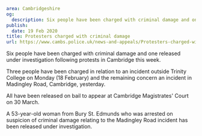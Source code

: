 ```yaml
area: Cambridgeshire
og:
  description: Six people have been charged with criminal damage and one released under investigation following protests in Cambridge this week.
publish:
  date: 19 Feb 2020
title: Protesters charged with criminal damage
url: https://www.cambs.police.uk/news-and-appeals/Protesters-charged-with-criminal-damage
```

Six people have been charged with criminal damage and one released under investigation following protests in Cambridge this week.

Three people have been charged in relation to an incident outside Trinity College on Monday (18 February) and the remaining concern an incident in Madingley Road, Cambridge, yesterday.

All have been released on bail to appear at Cambridge Magistrates' Court on 30 March.

A 53-year-old woman from Bury St. Edmunds who was arrested on suspicion of criminal damage relating to the Madingley Road incident has been released under investigation.

